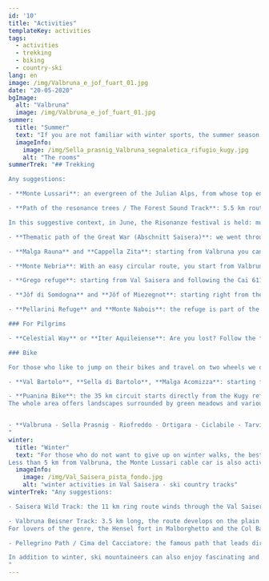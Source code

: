 ```yaml
---
id: '10'
title: "Activities"
templateKey: activities
tags:
  - activities
  - trekking
  - biking
  - country-ski
lang: en
image: /img/Valbruna_e_jof_fuart_01.jpg
date: "20-05-2020"
bgImage:
  alt: "Valbruna"
  image: /img/Valbruna_e_jof_fuart_01.jpg
summer:
  title: "Summer"
  text: "If you are not familiar with winter sports, the summer season in the Julian Alps will offer you various activities to regenerate yourself after the long hibernation. Lovers of trekking and Nordic walking will be able to walk the beautiful paths that branch off into the mountains of Valbruna, Camporosso, Ugovizza and Tarvisio. We remind you that the signage is not lacking and there are accurate hiking maps for orientation."
  imageInfo:
    image: /img/Sella_prasnig_Valbruna_segnaletica_rifugio_kugy.jpg
    alt: "The rooms"
summerTrek: "## Trekking

Any suggestions:

- **Monte Lussari**: an evergreen of the Julian Alps, from whose top enjoy a panorama of the surrounding peaks. For those wishing the gondola lift is also active in summer, otherwise you can reach the Sanctuary on the top by the convenient forest road or the Pilgrim's path.

- **Path of the resonance trees / The Forest Sound Track**: 5.5 km route that plunges into the extraordinary spruce forest for the production of musical instruments such as violins, violas, cellos, guitars, pianos, harpsichords, all over the world . Starting from Valbruna you can also reach other points of interest: a site of malformed spruce trees due to pathogenic nodes in the subsoil, a small art park called Altrememorie, the Sabuata source and, in the final part, when you have already reached the wood of the trees of Resonance, you will cross the Abschnitt Saisera, a theme park of the Great War.

In this suggestive context, in June, the Risonanze festival is held: music in the woods. This year, given the circumstances, it was canceled and postponed to 2021. In the meantime, however, the digitalization of the path is planned and, thanks to an app, it will be possible to consult multimedia content and an accompanying audio guide to discover the forest and harmonic wood.

- **Thematic path of the Great War (Abschnitt Saisera)**: we went through it personally and we highly recommend it, not only for its historical value but because there really is to be amazed.

- **Malga Rauna** and **Cappella Zita**: starting from Valbruna you can devote yourself to this easy excursion, to be done even in winter with snowshoes. Take the path Cai 607 and passing through Malga Rauna you can enjoy beautiful views of the Cima del Cacciatore. Sunsets are wonderful on sunny days. At 1515 m you can visit the Zita Chapel that survived the war events of the Great War.

- **Monte Nebria**: With an easy circular route, you start from Valbruna and follow the Cai 608 and 658 paths. It is a walk that we recommend to everyone because, albeit with a moderate elevation, it guarantees a 360 ° panorama. The peaks are two, east and west, and the path follows a military track.

- **Grego refuge**: starting from Val Saisera and following the Cai 611 path that crosses a beautiful beech forest, you can go up to the Grego refuge. A magnificent view will reveal the Jôf Montasio in its grandeur: Crests of Dragons, North Tower, Amalia, many of the routes that Kugy traveled and that he immortalized in his writings.

- **Jôf di Somdogna** and **Jôf of Miezegnot**: starting right from the Grego Refuge and still covering 400 m of altitude difference, you reach the Somdogna peak. From the saddle of the same name, however, you can take the path Cai 609 and, meeting testimonies of the Great War, reach the top of Miezegnot.

- **Pellarini Refuge** and **Monte Nabois**: the refuge is part of the beautiful setting of the Jôf Fuart group and can be reached with the Cai 616 path, first on a forest track and then on a path. Once you arrive, you must go up to the Grande Nabois.

### For Pilgrims

- **Celestial Way** or **Iter Aquileiense**: Are you lost? Follow the fish that symbolizes this 200 km long pilgrimage. The fascinating path that cuts through the entire region is defined as a small spine of Friuli Venezia Giulia. In ten stages, it winds from the city of Aquileia and reaches its last stop right here in the town of Valbruna, and up to the top of Monte Lussari. It is entirely passable from June to September while in winter some sections are covered by snow.

### Bike

For those who like to jump on their bikes and travel on two wheels we offer the following routes:

- **Val Bartolo**, **Sella di Bartolo**, **Malga Acomizza**: starting from Camporosso you can follow this beautiful track that winds beyond the Italian-Austrian border.

- **Puanina Bike**: the 35 km circuit starts directly from the Kugy refuge. With a vertical drop of 700 meters, it is a path of medium difficulty. The first stretch on the road leads to the comfortable cycle path. Reached the inhabited area of ​​Ugovizza, we proceed on an asphalted and partly unpaved road towards the Nordio refuge (mt. 1420). We then descend to Malga Priu in Val Rauna (1255 m) and from there to the Gortani Refuge (1100 m). Return to Valbruna from the Sella di Vuom in Camporosso.
The whole area offers landscapes surrounded by green meadows and various refuges and farmhouses can be reached.


- **Valbruna - Sella Prasnig - Riofreddo - Ortigara - Ciclabile - Tarvisio - Valbruna**: with a length of 46 km and a maximum difference in height of 650 meters, the route winds along a cycle path and forest roads. It starts from Valbruna, travels a stretch of the Val Saisera and reaches the Prasnig saddle (1491 m). A penden descent follows.
"
winter:
  title: "Winter"
  text: "For those who do not want to give up on winter walks, the best way is to have snowshoes and venture on the paths of Val Saisera. You will find over 15 km of well-marked trails in the snow. For cross-country skiing enthusiasts there are plenty of slopes that wind along the entire valley, through clearings and magical snow-covered woods.
Less than 5 km from Valbruna, the Monte Lussari cable car is also active for lovers of downhill skiing. And always for downhill enthusiasts, the nearby town of Tarvisio offers 25 km of fun."
  imageInfo:
    image: /img/Val_Saisera_pista_fondo.jpg
    alt: "winter activities in Val Saisera - ski country tracks"
winterTrek: "Any suggestions:

- Saisera Wild Track: the 11 km ring route winds through the Val Saisera and is accessible to everyone, on foot, on cross-country skis or fat bikes. In addition to the beauty of the winter landscape, along the itinerary you can make a jump in history and visit the places of the front of the First World War.

- Valbruna Beisner Track: 3.5 km long, the route develops on the plain in front of the town of Valbruna. It is a path suitable for everyone and excellent for relaxing close to the town. For history lovers, it is possible to book a guided tour of the Beisner military fort, completely built inside the rock.
For lovers of the genre, the Hensel fort in Malborghetto and the Col Badin fort in Chiusaforte can also be visited in the surrounding area.

- Pellegrino Path / Cima del Cacciatore: the famous path that leads directly to the top of Mount Lussari is an excellent winter track to be climbed with seal skins. Once on the Lussari you can continue towards the Cima del Cacciatore.

In addition to winter, ski mountaineers can also enjoy fascinating and easy excursions in spring: Sella Nabois, Jof di Somdogna, the top of Monte Cocco or Vetta Bella.
"
---
```

